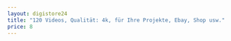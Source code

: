 ```yaml
---
layout: digistore24
title: "120 Videos, Qualität: 4k, für Ihre Projekte, Ebay, Shop usw."
price: 8
---
```

